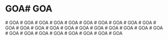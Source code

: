 # GOA#   G O A  
 #   G O A  
 #   G O A  
 #   G O A  
 #   G O A  
 #   G O A  
 #   G O A  
 #   G O A  
 #   G O A  
 #   G O A  
 #   G O A  
 #   G O A  
 #   G O A  
 #   G O A  
 #   G O A  
 #   G O A  
 #   G O A  
 #   G O A  
 #   G O A  
 #   G O A  
 #   G O A  
 #   G O A  
 #   G O A  
 #   G O A  
 #   G O A  
 #   G O A  
 #   G O A  
 #   G O A  
 #   G O A  
 #   G O A  
 